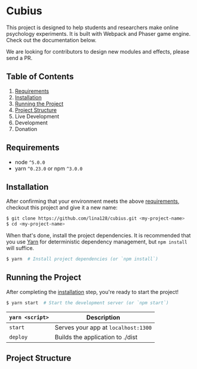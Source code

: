 # Cubius
This project is designed to help students and researchers make online psychology experiments. It is built with Webpack and Phaser game engine. Check out the documentation below.

We are looking for contributors to design new modules and effects, please send a PR.


## Table of Contents
1. [Requirements](#requirements)
2. [Installation](#installation)
3. [Running the Project](#running-the-project)
4. [Project Structure](#project-structure)
5. Live Development
6. Development
7. Donation

## Requirements
* node `^5.0.0`
* yarn `^0.23.0` or npm `^3.0.0`

## Installation
After confirming that your environment meets the above [requirements](#requirements), checkout this project and give it a new name:

```bash
$ git clone https://github.com/lina128/cubius.git <my-project-name>
$ cd <my-project-name>
```

When that's done, install the project dependencies. It is recommended that you use [Yarn](https://yarnpkg.com/) for deterministic dependency management, but `npm install` will suffice.

```bash
$ yarn  # Install project dependencies (or `npm install`)
```

## Running the Project
After completing the [installation](#installation) step, you're ready to start the project!

```bash
$ yarn start  # Start the development server (or `npm start`)
```

|`yarn <script>`    |Description|
|-------------------|-----------|
|`start`            |Serves your app at `localhost:1300`|
|`deploy`           |Builds the application to ./dist|

## Project Structure
